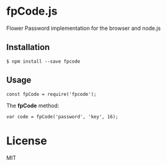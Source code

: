 # fpCode.js
Flower Password implementation for the browser and node.js


## Installation

```
$ npm install --save fpcode
```


## Usage

```
const fpCode = require('fpcode');
```

The **fpCode** method:

```
var code = fpCode('password', 'key', 16);
```

# License

MIT

